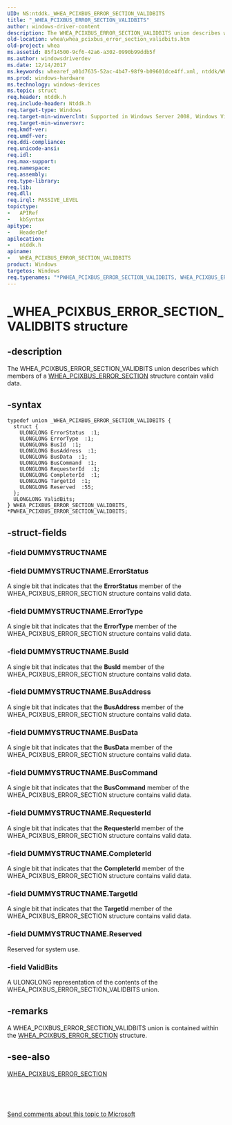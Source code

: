 ```yaml
---
UID: NS:ntddk._WHEA_PCIXBUS_ERROR_SECTION_VALIDBITS
title: "_WHEA_PCIXBUS_ERROR_SECTION_VALIDBITS"
author: windows-driver-content
description: The WHEA_PCIXBUS_ERROR_SECTION_VALIDBITS union describes which members of a WHEA_PCIXBUS_ERROR_SECTION structure contain valid data.
old-location: whea\whea_pcixbus_error_section_validbits.htm
old-project: whea
ms.assetid: 85f14500-9cf6-42a6-a302-0990b99ddb5f
ms.author: windowsdriverdev
ms.date: 12/14/2017
ms.keywords: whearef_a01d7635-52ac-4b47-98f9-b09601dce4ff.xml, ntddk/WHEA_PCIXBUS_ERROR_SECTION_VALIDBITS, WHEA_PCIXBUS_ERROR_VALIDBITS, WHEA_PCIXBUS_ERROR_SECTION_VALIDBITS union [WHEA Drivers and Applications], WHEA_PCIXBUS_ERROR_SECTION_VALIDBITS, PWHEA_PCIXBUS_ERROR_SECTION_VALIDBITS, _WHEA_PCIXBUS_ERROR_SECTION_VALIDBITS, *PWHEA_PCIXBUS_ERROR_VALIDBITS, PWHEA_PCIXBUS_ERROR_SECTION_VALIDBITS union pointer [WHEA Drivers and Applications], *PWHEA_PCIXBUS_ERROR_SECTION_VALIDBITS, whea.whea_pcixbus_error_section_validbits, ntddk/PWHEA_PCIXBUS_ERROR_SECTION_VALIDBITS
ms.prod: windows-hardware
ms.technology: windows-devices
ms.topic: struct
req.header: ntddk.h
req.include-header: Ntddk.h
req.target-type: Windows
req.target-min-winverclnt: Supported in Windows Server 2008, Windows Vista SP1, and later versions of Windows.
req.target-min-winversvr: 
req.kmdf-ver: 
req.umdf-ver: 
req.ddi-compliance: 
req.unicode-ansi: 
req.idl: 
req.max-support: 
req.namespace: 
req.assembly: 
req.type-library: 
req.lib: 
req.dll: 
req.irql: PASSIVE_LEVEL
topictype:
-	APIRef
-	kbSyntax
apitype:
-	HeaderDef
apilocation:
-	ntddk.h
apiname:
-	WHEA_PCIXBUS_ERROR_SECTION_VALIDBITS
product: Windows
targetos: Windows
req.typenames: "*PWHEA_PCIXBUS_ERROR_SECTION_VALIDBITS, WHEA_PCIXBUS_ERROR_SECTION_VALIDBITS"
---
```


# _WHEA_PCIXBUS_ERROR_SECTION_VALIDBITS structure


## -description


The WHEA_PCIXBUS_ERROR_SECTION_VALIDBITS union describes which members of a <a href="..\ntddk\ns-ntddk-_whea_pcixbus_error_section.md">WHEA_PCIXBUS_ERROR_SECTION</a> structure contain valid data.


## -syntax


````
typedef union _WHEA_PCIXBUS_ERROR_SECTION_VALIDBITS {
  struct {
    ULONGLONG ErrorStatus  :1;
    ULONGLONG ErrorType  :1;
    ULONGLONG BusId  :1;
    ULONGLONG BusAddress  :1;
    ULONGLONG BusData  :1;
    ULONGLONG BusCommand  :1;
    ULONGLONG RequesterId  :1;
    ULONGLONG CompleterId  :1;
    ULONGLONG TargetId  :1;
    ULONGLONG Reserved  :55;
  };
  ULONGLONG ValidBits;
} WHEA_PCIXBUS_ERROR_SECTION_VALIDBITS, *PWHEA_PCIXBUS_ERROR_SECTION_VALIDBITS;
````


## -struct-fields




### -field DUMMYSTRUCTNAME

 


### -field DUMMYSTRUCTNAME.ErrorStatus

A single bit that indicates that the <b>ErrorStatus</b> member of the WHEA_PCIXBUS_ERROR_SECTION structure contains valid data.


### -field DUMMYSTRUCTNAME.ErrorType

A single bit that indicates that the <b>ErrorType</b> member of the WHEA_PCIXBUS_ERROR_SECTION structure contains valid data.


### -field DUMMYSTRUCTNAME.BusId

A single bit that indicates that the <b>BusId</b> member of the WHEA_PCIXBUS_ERROR_SECTION structure contains valid data.


### -field DUMMYSTRUCTNAME.BusAddress

A single bit that indicates that the <b>BusAddress</b> member of the WHEA_PCIXBUS_ERROR_SECTION structure contains valid data.


### -field DUMMYSTRUCTNAME.BusData

A single bit that indicates that the <b>BusData</b> member of the WHEA_PCIXBUS_ERROR_SECTION structure contains valid data.


### -field DUMMYSTRUCTNAME.BusCommand

A single bit that indicates that the <b>BusCommand</b> member of the WHEA_PCIXBUS_ERROR_SECTION structure contains valid data.


### -field DUMMYSTRUCTNAME.RequesterId

A single bit that indicates that the <b>RequesterId</b> member of the WHEA_PCIXBUS_ERROR_SECTION structure contains valid data.


### -field DUMMYSTRUCTNAME.CompleterId

A single bit that indicates that the <b>CompleterId</b> member of the WHEA_PCIXBUS_ERROR_SECTION structure contains valid data.


### -field DUMMYSTRUCTNAME.TargetId

A single bit that indicates that the <b>TargetId</b> member of the WHEA_PCIXBUS_ERROR_SECTION structure contains valid data.


### -field DUMMYSTRUCTNAME.Reserved

Reserved for system use.


### -field ValidBits

A ULONGLONG representation of the contents of the WHEA_PCIXBUS_ERROR_SECTION_VALIDBITS union.


## -remarks


A WHEA_PCIXBUS_ERROR_SECTION_VALIDBITS union is contained within the <a href="..\ntddk\ns-ntddk-_whea_pcixbus_error_section.md">WHEA_PCIXBUS_ERROR_SECTION</a> structure.



## -see-also

<a href="..\ntddk\ns-ntddk-_whea_pcixbus_error_section.md">WHEA_PCIXBUS_ERROR_SECTION</a>

 

 

<a href="mailto:wsddocfb@microsoft.com?subject=Documentation%20feedback [whea\whea]:%20WHEA_PCIXBUS_ERROR_SECTION_VALIDBITS union%20 RELEASE:%20(12/14/2017)&amp;body=%0A%0APRIVACY STATEMENT%0A%0AWe use your feedback to improve the documentation. We don't use your email address for any other purpose, and we'll remove your email address from our system after the issue that you're reporting is fixed. While we're working to fix this issue, we might send you an email message to ask for more info. Later, we might also send you an email message to let you know that we've addressed your feedback.%0A%0AFor more info about Microsoft's privacy policy, see http://privacy.microsoft.com/en-us/default.aspx." title="Send comments about this topic to Microsoft">Send comments about this topic to Microsoft</a>

